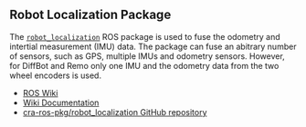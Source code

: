 ## Robot Localization Package

The [`robot_localization`](http://docs.ros.org/en/noetic/api/robot_localization/html/index.html) ROS package is used to fuse
the odometry and intertial measurement (IMU) data. The package can fuse an abitrary number of sensors, such as GPS, multiple IMUs and odometry sensors.
However, for DiffBot and Remo only one IMU and the odometry data from the two wheel encoders is used.

- [ROS Wiki](http://wiki.ros.org/robot_localization)
- [Wiki Documentation](http://docs.ros.org/en/noetic/api/robot_localization/html/index.html#)
- [cra-ros-pkg/robot_localization GitHub repository](https://github.com/cra-ros-pkg/robot_localization)
